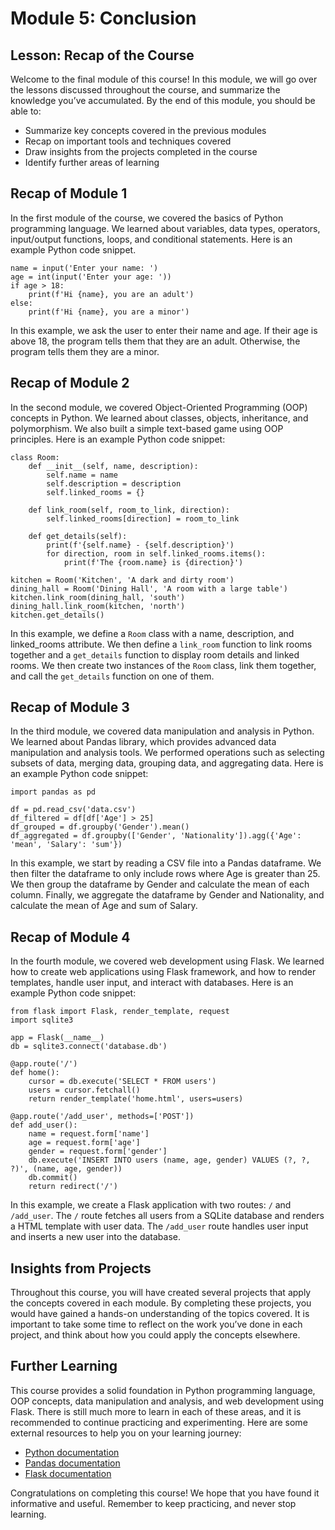 # Module 5: Conclusion

## Lesson: Recap of the Course

Welcome to the final module of this course! In this module, we will go over the lessons discussed throughout the course, and summarize the knowledge you’ve accumulated. By the end of this module, you should be able to:

- Summarize key concepts covered in the previous modules
- Recap on important tools and techniques covered
- Draw insights from the projects completed in the course
- Identify further areas of learning

## Recap of Module 1

In the first module of the course, we covered the basics of Python programming language. We learned about variables, data types, operators, input/output functions, loops, and conditional statements. Here is an example Python code snippet.

```
name = input('Enter your name: ')
age = int(input('Enter your age: '))
if age > 18:
    print(f'Hi {name}, you are an adult')
else:
    print(f'Hi {name}, you are a minor')
```

In this example, we ask the user to enter their name and age. If their age is above 18, the program tells them that they are an adult. Otherwise, the program tells them they are a minor.

## Recap of Module 2

In the second module, we covered Object-Oriented Programming (OOP) concepts in Python. We learned about classes, objects, inheritance, and polymorphism. We also built a simple text-based game using OOP principles. Here is an example Python code snippet:

```
class Room:
    def __init__(self, name, description):
        self.name = name
        self.description = description
        self.linked_rooms = {}

    def link_room(self, room_to_link, direction):
        self.linked_rooms[direction] = room_to_link

    def get_details(self):
        print(f'{self.name} - {self.description}')
        for direction, room in self.linked_rooms.items():
            print(f'The {room.name} is {direction}')

kitchen = Room('Kitchen', 'A dark and dirty room')
dining_hall = Room('Dining Hall', 'A room with a large table')
kitchen.link_room(dining_hall, 'south')
dining_hall.link_room(kitchen, 'north')
kitchen.get_details()
```

In this example, we define a `Room` class with a name, description, and linked_rooms attribute. We then define a `link_room` function to link rooms together and a `get_details` function to display room details and linked rooms. We then create two instances of the `Room` class, link them together, and call the `get_details` function on one of them.

## Recap of Module 3

In the third module, we covered data manipulation and analysis in Python. We learned about Pandas library, which provides advanced data manipulation and analysis tools. We performed operations such as selecting subsets of data, merging data, grouping data, and aggregating data. Here is an example Python code snippet:

```
import pandas as pd

df = pd.read_csv('data.csv')
df_filtered = df[df['Age'] > 25]
df_grouped = df.groupby('Gender').mean()
df_aggregated = df.groupby(['Gender', 'Nationality']).agg({'Age': 'mean', 'Salary': 'sum'})
```

In this example, we start by reading a CSV file into a Pandas dataframe. We then filter the dataframe to only include rows where Age is greater than 25. We then group the dataframe by Gender and calculate the mean of each column. Finally, we aggregate the dataframe by Gender and Nationality, and calculate the mean of Age and sum of Salary.

## Recap of Module 4

In the fourth module, we covered web development using Flask. We learned how to create web applications using Flask framework, and how to render templates, handle user input, and interact with databases. Here is an example Python code snippet:

```
from flask import Flask, render_template, request
import sqlite3

app = Flask(__name__)
db = sqlite3.connect('database.db')

@app.route('/')
def home():
    cursor = db.execute('SELECT * FROM users')
    users = cursor.fetchall()
    return render_template('home.html', users=users)

@app.route('/add_user', methods=['POST'])
def add_user():
    name = request.form['name']
    age = request.form['age']
    gender = request.form['gender']
    db.execute('INSERT INTO users (name, age, gender) VALUES (?, ?, ?)', (name, age, gender))
    db.commit()
    return redirect('/')
```

In this example, we create a Flask application with two routes: `/` and `/add_user`. The `/` route fetches all users from a SQLite database and renders a HTML template with user data. The `/add_user` route handles user input and inserts a new user into the database.

## Insights from Projects

Throughout this course, you will have created several projects that apply the concepts covered in each module. By completing these projects, you would have gained a hands-on understanding of the topics covered. It is important to take some time to reflect on the work you’ve done in each project, and think about how you could apply the concepts elsewhere.

## Further Learning

This course provides a solid foundation in Python programming language, OOP concepts, data manipulation and analysis, and web development using Flask. There is still much more to learn in each of these areas, and it is recommended to continue practicing and experimenting. Here are some external resources to help you on your learning journey:

- [Python documentation](https://www.python.org/doc/)
- [Pandas documentation](https://pandas.pydata.org/docs/)
- [Flask documentation](https://flask.palletsprojects.com/en/2.1.x/)

Congratulations on completing this course! We hope that you have found it informative and useful. Remember to keep practicing, and never stop learning.